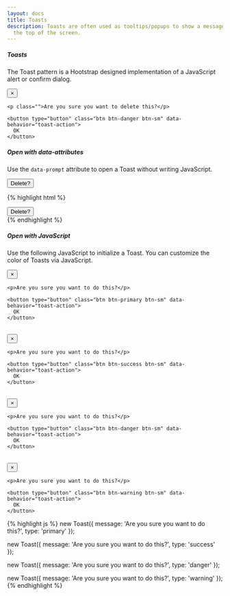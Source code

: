 ```yaml
---
layout: docs
title: Toasts
description: Toasts are often used as tooltips/popups to show a message at
  the top of the screen.
---
```


##### Toasts

The Toast pattern is a Hootstrap designed implementation of a JavaScript
alert or confirm dialog.

<div class="hootstrap-example mb-3">
  <div class="toast toast-danger">
    <button type="button" class="close" data-dismiss="toast" aria-label="Close">
      <span aria-hidden="true">×</span>
    </button>

    <p class="">Are you sure you want to delete this?</p>

    <button type="button" class="btn btn-danger btn-sm" data-behavior="toast-action">
      OK
    </button>
  </div>
</div>

##### Open with data-attributes

Use the `data-prompt` attribute to open a Toast without writing JavaScript.

<div class="hootstrap-example">
<button type="button" class="btn btn-danger"
  data-prompt="Are you sure you want to delete this?">
  Delete?
</button>
</div>

{% highlight html %}
<div class="hootstrap-example">
  <button type="button" class="btn btn-danger"
    data-prompt="Are you sure you want to delete this?">
    Delete?
  </button>
</div>
{% endhighlight %}

##### Open with JavaScript

Use the following JavaScript to initialize a Toast. You can customize the
color of Toasts via JavaScript.

<div class="hootstrap-example">
  <div class="toast toast-primary m-0">
    <button type="button" class="close" data-dismiss="toast" aria-label="Close">
      <span aria-hidden="true">×</span>
    </button>

    <p>Are you sure you want to do this?</p>

    <button type="button" class="btn btn-primary btn-sm" data-behavior="toast-action">
      OK
    </button>
  </div>

  <br>

  <div class="toast toast-success m-0">
    <button type="button" class="close" data-dismiss="toast" aria-label="Close">
      <span aria-hidden="true">×</span>
    </button>

    <p>Are you sure you want to do this?</p>

    <button type="button" class="btn btn-success btn-sm" data-behavior="toast-action">
      OK
    </button>
  </div>

  <br>

  <div class="toast toast-danger m-0">
    <button type="button" class="close" data-dismiss="toast" aria-label="Close">
      <span aria-hidden="true">×</span>
    </button>

    <p>Are you sure you want to do this?</p>

    <button type="button" class="btn btn-danger btn-sm" data-behavior="toast-action">
      OK
    </button>
  </div>

  <br>

  <div class="toast toast-warning m-0">
    <button type="button" class="close" data-dismiss="toast" aria-label="Close">
      <span aria-hidden="true">×</span>
    </button>

    <p>Are you sure you want to do this?</p>

    <button type="button" class="btn btn-warning btn-sm" data-behavior="toast-action">
      OK
    </button>
  </div>
</div>

{% highlight js %}
new Toast({
  message: 'Are you sure you want to do this?',
  type: 'primary'
});

new Toast({
  message: 'Are you sure you want to do this?',
  type: 'success'
});

new Toast({
  message: 'Are you sure you want to do this?',
  type: 'danger'
});

new Toast({
  message: 'Are you sure you want to do this?',
  type: 'warning'
});
{% endhighlight %}

